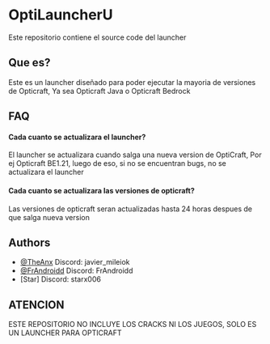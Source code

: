 
# OptiLauncherU

Este repositorio contiene el source code del launcher 




## Que es?
Este es un launcher diseñado para poder ejecutar la mayoria de versiones de Opticraft, Ya sea Opticraft Java o Opticraft Bedrock

## FAQ

#### Cada cuanto se actualizara el launcher?

El launcher se actualizara cuando salga una nueva version de OptiCraft, Por ej Opticraft BE1.21, luego de eso, si no se encuentran bugs, no se actualizara el launcher

#### Cada cuanto se actualizara las versiones de opticraft?

Las versiones de opticraft seran actualizadas hasta 24 horas despues de que salga nueva version 


## Authors

- [@TheAnx](https://www.github.com/TheAnx) Discord: javier_mileiok
- [@FrAndroidd](https://github.com/FrAndroidd) Discord: FrAndroidd
- [Star] Discord: starx006



## ATENCION
ESTE REPOSITORIO NO INCLUYE LOS CRACKS NI LOS JUEGOS, SOLO ES UN LAUNCHER PARA OPTICRAFT 
